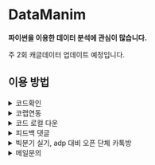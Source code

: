 DataManim
============================

**파이썬을 이용한 데이터 분석에 관심이 많습니다.** 
  
주 2회 캐글데이터 업데이트 예정입니다.
        
          
            


**이용 방법**
-------------  
<details>
<summary> 코드확인 </summary>
     
----------   
    
![colab](./dataset/img/showlst1.png)   
     
----------   
**좌측상단의 버튼을 클릭하면 데이터 코드 리스트가 생성됩니다.**   
   
----------   
    
![colab](./dataset/img/showlst2.png)   
     
----------   

</details>

<details>
<summary> 코랩연동 </summary>
     
----------   
    
![colab](./dataset/img/colab.png)   
     
----------   
    
       
**페이지 우측상단의 로켓모양 클릭후 코랩으로 이동, 기본적으로 데이터 셋은 github에서 바로 불러올수 있음**  
   

</details>

<details>
<summary> 코드 로컬 다운 </summary>  
     
----------   
    
![colab](./dataset/img/codeDown.png)    
    
----------   
       
         
**페이지 우측상단의 다운로드 버튼클릭후 '.ipynb' 파일선택 -> 마우스 오른쪽버튼 클릭 -> '다른이름으로 링크저장'**  
   

</details>

<details>
<summary> 피드백 댓글 </summary>  
 
     
----------   

![colab](./dataset/img/comment.png)  
     
----------   
    

**모든페이지 하단에서 깃헙로그인 후 댓글 작성가능합니다. 문의사항주시면 최대한 빠르게 답변드리겠습니다.**   

</details>

<details>
<summary> 빅분기 실기, adp 대비 오픈 단체 카톡방 </summary>

     
----------   
    
[오픈카톡링크(클릭)](https://open.kakao.com/o/gJl1ud2c)   
  
**스터디 모집 및 정보공유, 정답 코드 공유등을 하는 오픈 단톡방입니다**  
          
----------   
    
</details>

<details>
<summary> 메일문의 </summary>
  
       
----------   
    
datamanim@gmail.com   
     
----------   
    
</details>
